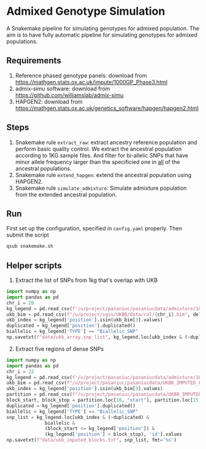 # Admixed Genotype Simulation
A Snakemake pipeline for simulating genotypes for admixed population. The aim is to have fully automatic pipeline for simulating genotypes for admixed populations.

## Requirements
1. Reference phased genotype panels: download from https://mathgen.stats.ox.ac.uk/impute/1000GP_Phase3.html
2. admix-simu software: download from https://github.com/williamslab/admix-simu
3. HAPGEN2: download from https://mathgen.stats.ox.ac.uk/genetics_software/hapgen/hapgen2.html

## Steps
1. Snakemake rule `extract_raw`: extract ancestry reference population and perform basic quality control. We extract the ancestral population according to 1KG sample files. And filter for bi-allelic SNPs that have minor allele frequency larger than the specificied one in  <ins>all</ins> of the ancestral populations.
2. Snakemake rule `extend_hapgen`: extend the ancestral population using HAPGEN2.
3. Snakemake rule `simulate_admixture`: Simulate admixture population from the extended ancestral population.

## Run
First set up the configuration, specified in `config.yaml` properly. Then submit the script
```bash
qsub snakemake.sh
```

## Helper scripts

1. Extract the list of SNPs from 1kg that's overlap with UKB
```python
import numpy as np
import pandas as pd
chr_i = 20
kg_legend = pd.read_csv(f'/u/project/pasaniuc/pasaniucdata/admixture/1000G_haplotype/1000GP_Phase3/1000GP_Phase3_chr{chr_i}.legend.gz', delim_whitespace=True)
ukb_bim = pd.read_csv(f"/u/project/sgss/UKBB/data/cal/{chr_i}.bim", delim_whitespace=True, header=None)
ukb_index = kg_legend['position'].isin(ukb_bim[3].values)
duplicated = kg_legend['position'].duplicated()
biallelic = kg_legend['TYPE'] == "Biallelic_SNP"
np.savetxt(f"data/ukb_array.snp_list", kg_legend.loc[ukb_index & (~duplicated) & biallelic, 'id'].values, fmt='%s')
```


2. Extract five regions of dense SNPs 
```python
import numpy as np
import pandas as pd
chr_i = 22
kg_legend = pd.read_csv(f'/u/project/pasaniuc/pasaniucdata/admixture/1000G_haplotype/1000GP_Phase3/1000GP_Phase3_chr{chr_i}.legend.gz', delim_whitespace=True)
ukb_bim = pd.read_csv(f"/u/project/pasaniuc/pasaniucdata/UKBB_IMPUTED_LD_SUMSTATS/genotype/raw/chr{chr_i}.bim", delim_whitespace=True, header=None)
ukb_index = kg_legend['position'].isin(ukb_bim[3].values)
partition = pd.read_csv(f"/u/project/pasaniuc/pasaniucdata/UKBB_IMPUTED_LD_SUMSTATS/partition/fourier_ls-chr{chr_i}.bed", delim_whitespace=True)
block_start, block_stop = partition.loc[10, "start"], partition.loc[15, "stop"]
duplicated = kg_legend['position'].duplicated()
biallelic = kg_legend['TYPE'] == "Biallelic_SNP"
snp_list = kg_legend.loc[ukb_index & (~duplicated) & 
              biallelic & 
              (block_start <= kg_legend['position']) &
              (kg_legend['position'] < block_stop), 'id'].values
np.savetxt(f"data/ukb_imputed_blocks.txt", snp_list, fmt='%s')
```
  
